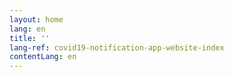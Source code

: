 ```yaml
---
layout: home
lang: en
title: ''
lang-ref: covid19-notification-app-website-index
contentLang: en
---
```

